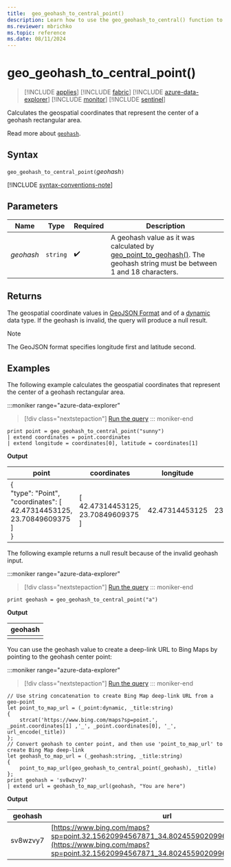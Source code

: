 ```yaml
---
title:  geo_geohash_to_central_point()
description: Learn how to use the geo_geohash_to_central() function to calculate the geospatial coordinates that represent the center of a geohash rectangular area.
ms.reviewer: mbrichko
ms.topic: reference
ms.date: 08/11/2024
---
```

# geo_geohash_to_central_point()

> [!INCLUDE [applies](../includes/applies-to-version/applies.md)] [!INCLUDE [fabric](../includes/applies-to-version/fabric.md)] [!INCLUDE [azure-data-explorer](../includes/applies-to-version/azure-data-explorer.md)] [!INCLUDE [monitor](../includes/applies-to-version/monitor.md)] [!INCLUDE [sentinel](../includes/applies-to-version/sentinel.md)]

Calculates the geospatial coordinates that represent the center of a geohash rectangular area.

Read more about [`geohash`](https://en.wikipedia.org/wiki/Geohash).  

## Syntax

`geo_geohash_to_central_point(`*geohash*`)`

[!INCLUDE [syntax-conventions-note](../includes/syntax-conventions-note.md)]

## Parameters

|Name|Type|Required|Description|
|--|--|--|--|
| *geohash* | `string` |  :heavy_check_mark: | A geohash value as it was calculated by [geo_point_to_geohash()](geo-point-to-geohash-function.md). The geohash string must be between 1 and 18 characters.|

## Returns

The geospatial coordinate values in [GeoJSON Format](https://tools.ietf.org/html/rfc7946) and of a [dynamic](scalar-data-types/dynamic.md) data type. If the geohash is invalid, the query will produce a null result.

> [!NOTE]
> The GeoJSON format specifies longitude first and latitude second.

## Examples

The following example calculates the geospatial coordinates that represent the center of a geohash rectangular area.

:::moniker range="azure-data-explorer"
> [!div class="nextstepaction"]
> <a href="https://dataexplorer.azure.com/clusters/help/databases/Samples?query=H4sIAAAAAAAAAysoyswrUSjIB5G2Cump+fFAnJFYnBFfkh+fnJpXUpSYEw+W1lAqLs3Lq1TS5KpRSK0oSc1LUUjOzy9KycxLLEktBmoGq9JDEkMozMnPS88sKU1JBSpDUhBtEKujkJNYgk3KMBYAnhfZ4psAAAA=" target="_blank">Run the query</a>
::: moniker-end

```kusto
print point = geo_geohash_to_central_point("sunny")
| extend coordinates = point.coordinates
| extend longitude = coordinates[0], latitude = coordinates[1]
```

**Output**

|point|coordinates|longitude|latitude|
|---|---|---|---|
|{<br>  "type": "Point",<br>  "coordinates": [<br>    42.47314453125,<br>    23.70849609375<br>  ]<br>}|[<br>  42.47314453125,<br>  23.70849609375<br>]|42.47314453125|23.70849609375|

The following example returns a null result because of the invalid geohash input.

:::moniker range="azure-data-explorer"
> [!div class="nextstepaction"]
> <a href="https://dataexplorer.azure.com/clusters/help/databases/Samples?query=H4sIAAAAAAAAAysoyswrUUhPzc9ILM5QsAWx4qG8+JL8+OTUvJKixJz4gnygMg2lRCVNAEhNnjMxAAAA" target="_blank">Run the query</a>
::: moniker-end

```kusto
print geohash = geo_geohash_to_central_point("a")
```

**Output**

|geohash|
|---|
||

You can use the geohash value to create a deep-link URL to Bing Maps by pointing to the geohash center point:

:::moniker range="azure-data-explorer"
> [!div class="nextstepaction"]
> <a href="https://dataexplorer.azure.com/clusters/help/databases/Samples?query=H4sIAAAAAAAAA32RS0/DMBCE7/kVo16cSGkNJ1BRhQRXuCD1gFBlGWdpLBI7st2G8vjvOA+gCgif7F17duYz51h7gg9Omy2UNUoGMjJoaxAslKN4xlXXvJUNCqJmXmnzjPXdDZ6crSGxJTtvrDYhqSig34lgRS0bsXMVVkhFX1wWByNrrXKIoENFy2FqhuQtQVzxGKenrAyh8UvO27ZdPMYLC2VrHtX8pW9WvdKCRY1hp6x1hY6OyT+cbpAz8XfvZJOj70VLgoyyBaWDjSwa+LhIOMe1NXtyoQtUSl/2AMgEckOoHNIUCCUZ7CIzNk3K/iXWwxmVp3jG8ghkymfEMx2XxlfiSLCz6mQ1ZP/WzL7Usi5kEwV/8q3A/P68fd0fzljyDnqJX19gMPXbaTqWcszu7Q7SEUpyNMs+AXziAcBEAgAA" target="_blank">Run the query</a>
::: moniker-end

```kusto
// Use string concatenation to create Bing Map deep-link URL from a geo-point
let point_to_map_url = (_point:dynamic, _title:string) 
{
    strcat('https://www.bing.com/maps?sp=point.', _point.coordinates[1] ,'_', _point.coordinates[0], '_', url_encode(_title)) 
};
// Convert geohash to center point, and then use 'point_to_map_url' to create Bing Map deep-link
let geohash_to_map_url = (_geohash:string, _title:string)
{
    point_to_map_url(geo_geohash_to_central_point(_geohash), _title)
};
print geohash = 'sv8wzvy7'
| extend url = geohash_to_map_url(geohash, "You are here")
```

**Output**

|geohash|url|
|---|---|
|sv8wzvy7|[https://www.bing.com/maps?sp=point.32.15620994567871_34.80245590209961_You+are+here](https://www.bing.com/maps?sp=point.32.15620994567871_34.80245590209961_You+are+here)|
